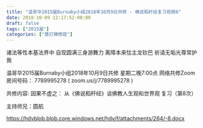 ```yaml
---
title: "温哥华2015届Burnaby小组2018年10月9日共修 - 佛说稻秆经复习视频8"
date: 2018-10-09 12:17:52-08:00
draft: false
tags: ["2015届"]
categories: ["慧灯禅修班"]
---
```

诸法等性本基法界中 自现圆满三身游舞力
离障本来怙主龙钦巴 祈请无垢光尊常护我

温哥华2015届Burnaby小组2018年10月9日共修
星期二晚7:00点
网络共修Zoom房间号码： 7789995278 ( zoom.us/j/7789995278 )

共修内容:
因果不虚之：
从《佛说稻秆经》谈佛教人生观和世界观 复习（第8次）

主持师兄：圆航


https://hdvblob.blob.core.windows.net/hdv/f/attachments/264/-8.docx

